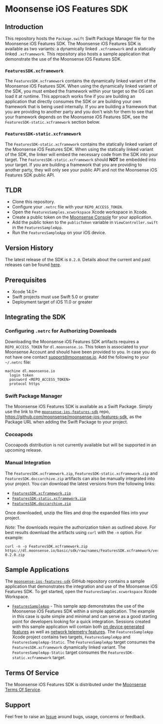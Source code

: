 # Moonsense iOS Features SDK

## Introduction

This repository hosts the `Package.swift` Swift Package Manager file for the Moonsense iOS Features SDK. The Moonsense iOS Features SDK is available as two variants: a dynamically linked `.xcframework` and a statically linked `.xcframework`. This repository also hosts a sample application that demonstrate the use of the Moonsense iOS Features SDK.

### `FeaturesSDK.xcframework`

The `FeaturesSDK.xcframework` contains the dynamically linked variant of the Moonsense iOS Features SDK. When using the dynamically linked variant of the SDK, you must embed the framework within your target so the OS can load it at runtime. This approach works fine if you are building an application that directly consumes the SDK or are building your own framework that is being used internally. If you are building a framework that you are providing to another party and you don't wish for them to see that your framework depends on the Moonsense iOS Features SDK, see the `FeaturesSDK-static.xcframework` section below.

### `FeaturesSDK-static.xcframework`

The `FeaturesSDK-static.xcframework` contains the statically linked variant of the Moonsense iOS Features SDK. When using the statically linked variant of the SDK, the linker will embed the necessary code from the SDK into your target. The `FeaturesSDK-static.xcframework` should **NOT** be embedded into your target. If you are building a framework that you are providing to another party, they will only see your public API and not the Moonsense iOS Features SDK public API.

## TLDR

- Clone this repository.
- Configure your `.netrc` file with your `REPO_ACCESS_TOKEN`.
- Open the `FeaturesSamples.xcworkspace` Xcode workspace in Xcode.
- Create a public token on the [Moonsense Console](https://console.moonsense.cloud/) for your application.
- Add the public token to the `publicToken` variable in `ViewController.swift` in the `FeaturesSampleApp`.
- Run the `FeaturesSampleApp` on your iOS device.

## Version History

The latest release of the SDK is `0.2.0`. Details about the current and past releases can be found [here](https://github.com/moonsense/moonsense-ios-features-sdk/releases/).

## Prerequisites

- Xcode 14.0+
- Swift projects must use Swift 5.0 or greater
- Deployment target of iOS 11.0 or greater

## Integrating the SDK

### Configuring `.netrc` for Authorizing Downloads

Downloading the Moonsense iOS Features SDK artifacts requires a `REPO_ACCESS_TOKEN` for `dl.moonsense.io`. This token is associated to your Moonsense Account and should have been provided to you. In case you do not have one contact [support@moonsense.io](mailto:support@moonsense.io). Add the following to your `~/.netrc` file:

```
machine dl.moonsense.io
  login token
  password <REPO_ACCESS_TOKEN>
  protocol https

```

### Swift Package Manager

The Moonsense iOS Features SDK is available as a Swift Package. Simply use the link to the [`moonsense-ios-features-sdk`](https://github.com/moonsense/moonsense-ios-features-sdk) repo, https://github.com/moonsense/moonsense-ios-features-sdk, as the Package URL when adding the Swift Package to your project.

### Cocoapods

Cocoapods distribution is not currently available but will be supported in an upcoming release.

### Manual Integration

The `FeaturesSDK.xcframework.zip`, `FeaturesSDK-static.xcframework.zip` and `FeaturesSDK.doccarchive.zip` artifacts can also be manually integrated into your project. You can download the latest versions from the following links:

* [`FeaturesSDK.xcframework.zip`](https://dl.moonsense.io/basic/sdk/raw/names/FeaturesSDK.xcframework/versions/0.2.0/FeaturesSDK.xcframework-0.2.0.zip)
* [`FeaturesSDK-static.xcframework.zip`](https://dl.moonsense.io/basic/sdk/raw/names/FeaturesSDK-static.xcframework/versions/0.2.0/FeaturesSDK-static.xcframework-0.2.0.zip)
* [`FeaturesSDK.doccarchive.zip`](https://dl.moonsense.io/basic/sdk/raw/names/FeaturesSDK.doccarchive/versions/0.2.0/FeaturesSDK.doccarchive-0.2.0.zip)

Once downloaded, unzip the files and drop the expanded files into your project.

*Note:* The downloads require the authorization token as outlined above. For best results download the artifacts using `curl` with the `-n` option. For example:

```
curl -n -o FeaturesSDK.xcframework.zip https://dl.moonsense.io/basic/sdk/raw/names/FeaturesSDK.xcframework/versions/0.2.0/FeaturesSDK.xcframework-0.2.0.zip
```

## Sample Applications

The [`moonsense-ios-features-sdk`](https://github.com/moonsense/moonsense-ios-features-sdk) GitHub repository contains a sample application that demonstrates the integration and use of the Moonsense iOS Features SDK. To get started, open the `FeaturesSamples.xcworkspace` Xcode Workspace.

- [`FeaturesSampleApp`](https://github.com/moonsense/moonsense-ios-features-sdk/tree/main/FeaturesSampleApp) - This sample app demonstrates the use of the Moonsense iOS Features SDK within a simple application. The example in this case is quite simple and minimal and can serve as a good starting point for developers looking for a quick integration. Sessions created with this sample application will contain both [on device generated features](https://docs.moonsense.io/articles/sdk/feature-generation) as well as [network telemetry features](https://docs.moonsense.io/articles/network-telemetry/getting-started). The `FeaturesSampleApp` Xcode project contains two targets, `FeaturesSampleApp` and `FeaturesSampleApp-Static`. The `FeaturesSampleApp` target consumes the `FeaturesSDK.xcframework` dynamically linked variant. The `FeaturesSampleApp-Static` target consumes the `FeaturesSDK-static.xcframework` target.

## Terms Of Service

The Moonsense iOS Features SDK is distributed under the [Moonsense Terms Of Service](https://www.moonsense.io/terms-of-service).

## Support

Feel free to raise an [Issue](https://github.com/moonsense/moonsense-ios-features-sdk/issues) around bugs, usage, concerns or feedback.
